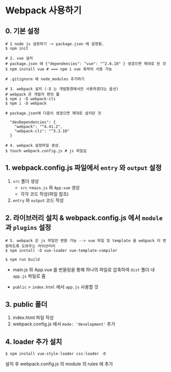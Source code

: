 # Webpack 사용하기 

## 0. 기본 설정

```shell
# 1 node js 설정하기 -> package.json 에 설정됨.  
$ npm init

# 2. vue 설치
# package.json 에 {"dependencies": "vue": "^2.6.10" } 생겼으면 제대로 된 것
$ npm install vue # === npm i vue 축약어 사용 가능

# .gitignore 에 node_modules 추가하기

# 3. webpack 설치 (-D 는 개발환경에서만 사용하겠다는 옵션) 
# webpack 은 개발자 편의 툴 
$ npm i -D webpack-cli
$ npm i -D webpack
```

```
# package.json에 다음이 생겼으면 제대로 설치된 것

  "devDependencies": {
    "webpack": "^4.41.2",
    "webpack-cli": "^3.3.10"
  }
```



```shell
# 4. webpack 설정파일 생성. 
$ touch webpack.config.js # js 파일임 
```



## 1. webpack.config.js 파일에서 `entry` 와 `output` 설정

1. `src` 폴더 생성
   * `src` >`main.js` 와 `App.vue` 생성
   * 각각 코드 작성(파일 참조)
2. `entry` 와 `output` 코드 작성



## 2. 라이브러리 설치 & webpack.config.js 에서 `module` 과 `plugins` 설정

```shell
# 5. webpack 은 js 파일만 변환 가능 --> vue 파일 및 template 을 webpack 이 변환하도록 도와주는 라이브러리 
$ npm install -D vue-loader vue-template-compiler
```



```shell
$ npm run build 
```

* main.js 와 App.vue 를 번들링을 통해 하나의 파일로 압축하여 `dist` 폴더 내 `app.js` 파일로 줌

* `public` > `index.html` 에서 `app.js` 사용할 것 



## 3. public 폴더

1. index.html 파일 작성
2. webpack.config.js 에서 `mode: 'development'` 추가



## 4. loader 추가 설치

```shell
$ npm install vue-style-loader css-loader -D
```

설치 후 webpack.config.js 의 module 의 rules 에 추가 